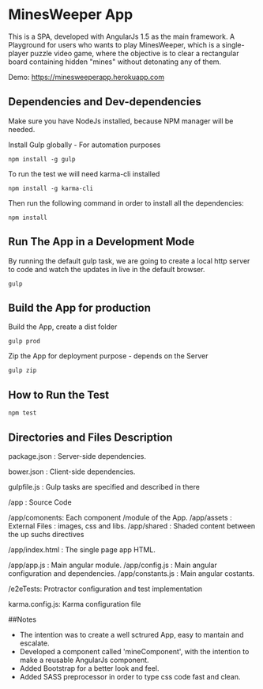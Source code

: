 # MinesWeeper App

This is a SPA, developed with AngularJs 1.5 as the main framework.
A Playground for users who wants to play MinesWeeper, which  is a single-player puzzle video game, where the objective is to clear a rectangular board containing hidden "mines" without detonating any of them.

Demo:
https://minesweeperapp.herokuapp.com


## Dependencies and Dev-dependencies

Make sure you have NodeJs installed, because NPM manager will be needed.

Install Gulp globally - For automation purposes
    
`npm install -g gulp`

To run the test we will need karma-cli installed

`npm install -g karma-cli`

Then run the following command in order to install all the dependencies:

`npm install`

## Run The App in a Development Mode

By running the default gulp task, we are going to create a local http server to code and watch the updates in live in the default browser.

`gulp`

## Build the App for production

Build the App, create a dist folder

`gulp prod`

Zip the App for deployment purpose - depends on the Server

`gulp zip`

## How to Run the Test

`npm test`

## Directories and Files Description

package.json : Server-side dependencies.

bower.json : Client-side dependencies.

gulpfile.js : Gulp tasks are specified and described in there

/app : Source Code

/app/comonents: Each component /module of the App.
/app/assets : External Files : images, css and libs.
/app/shared : Shaded content between the up suchs directives

/app/index.html : The single page app HTML. 

/app/app.js : Main angular module.
/app/config.js : Main angular configuration and dependencies.
/app/constants.js : Main angular costants.

/e2eTests: Protractor configuration and test implementation

karma.config.js: Karma configuration file

##Notes

- The intention was to create a well sctrured App, easy to mantain and escalate. 
- Developed a component called 'mineComponent', with the intention to make a reusable AngularJs component.
- Added Bootstrap for a better look and feel.
- Added SASS preprocessor in order to type css code fast and clean.